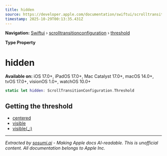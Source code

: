 ```yaml
---
title: hidden
source: https://developer.apple.com/documentation/swiftui/scrolltransitionconfiguration/threshold/hidden
timestamp: 2025-10-29T00:13:35.431Z
---
```


**Navigation:** [Swiftui](/documentation/swiftui) › [scrolltransitionconfiguration](/documentation/swiftui/scrolltransitionconfiguration) › [threshold](/documentation/swiftui/scrolltransitionconfiguration/threshold)

**Type Property**

# hidden

**Available on:** iOS 17.0+, iPadOS 17.0+, Mac Catalyst 17.0+, macOS 14.0+, tvOS 17.0+, visionOS 1.0+, watchOS 10.0+

```swift
static let hidden: ScrollTransitionConfiguration.Threshold
```

## Getting the threshold

- [centered](/documentation/swiftui/scrolltransitionconfiguration/threshold/centered)
- [visible](/documentation/swiftui/scrolltransitionconfiguration/threshold/visible)
- [visible(_:)](/documentation/swiftui/scrolltransitionconfiguration/threshold/visible(_:))

---

*Extracted by [sosumi.ai](https://sosumi.ai) - Making Apple docs AI-readable.*
*This is unofficial content. All documentation belongs to Apple Inc.*
